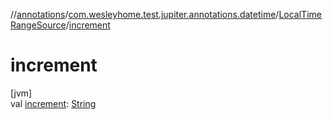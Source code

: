 //[annotations](../../../index.md)/[com.wesleyhome.test.jupiter.annotations.datetime](../index.md)/[LocalTimeRangeSource](index.md)/[increment](increment.md)

# increment

[jvm]\
val [increment](increment.md): [String](https://kotlinlang.org/api/latest/jvm/stdlib/kotlin/-string/index.html)
